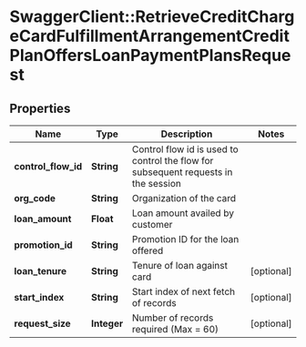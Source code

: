 # SwaggerClient::RetrieveCreditChargeCardFulfillmentArrangementCreditPlanOffersLoanPaymentPlansRequest

## Properties
Name | Type | Description | Notes
------------ | ------------- | ------------- | -------------
**control_flow_id** | **String** | Control flow id is used to control the flow for subsequent requests in the session | 
**org_code** | **String** | Organization of the card | 
**loan_amount** | **Float** | Loan amount availed by customer | 
**promotion_id** | **String** | Promotion ID for the loan offered | 
**loan_tenure** | **String** | Tenure of loan against card | [optional] 
**start_index** | **String** | Start index of next fetch of records | [optional] 
**request_size** | **Integer** | Number of records required (Max &#x3D; 60) | [optional] 

